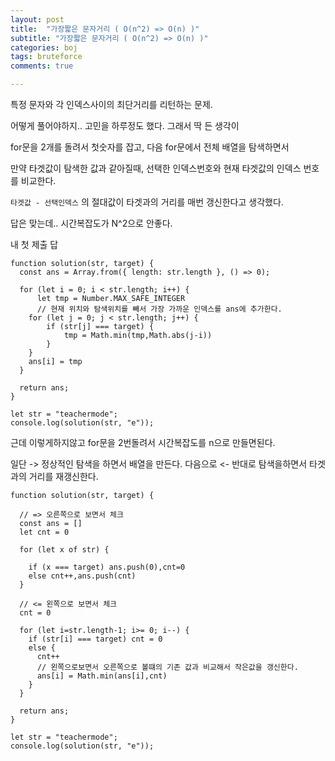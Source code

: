 ```yaml
---
layout: post
title:  "가장짧은 문자거리 ( O(n^2) => O(n) )"
subtitle: "가장짧은 문자거리 ( O(n^2) => O(n) )"
categories: boj
tags: bruteforce
comments: true

---
```


특정 문자와 각 인덱스사이의 최단거리를 리턴하는 문제.

어떻게 풀어야하지.. 고민을 하루정도 했다. 그래서 딱 든 생각이

for문을 2개를 돌려서 첫숫자를 잡고, 다음 for문에서 전체 배열을 탐색하면서

만약 타겟값이 탐색한 값과 같아질때, 선택한 인덱스번호와 현재 타겟값의 인덱스 번호를 비교한다.

`타겟값 - 선택인덱스` 의 절대값이 타겟과의 거리를 매번 갱신한다고 생각했다.

답은 맞는데.. 시간복잡도가 N^2으로 안좋다.

내 첫 제출 답

```
function solution(str, target) {
  const ans = Array.from({ length: str.length }, () => 0);

  for (let i = 0; i < str.length; i++) {
      let tmp = Number.MAX_SAFE_INTEGER
      // 현재 위치와 탐색위치를 빼서 가장 가까운 인덱스를 ans에 추가한다.
    for (let j = 0; j < str.length; j++) {
        if (str[j] === target) {
            tmp = Math.min(tmp,Math.abs(j-i))
        }
    }
    ans[i] = tmp
  }

  return ans;
}

let str = "teachermode";
console.log(solution(str, "e"));
```

근데 이렇게하지않고 for문을 2번돌려서 시간복잡도를 n으로 만들면된다.

일단 -> 정상적인 탐색을 하면서 배열을 만든다. 다음으로
<- 반대로 탐색을하면서 타겟과의 거리를 재갱신한다.

```
function solution(str, target) {

  // => 오른쪽으로 보면서 체크
  const ans = []
  let cnt = 0

  for (let x of str) {
    
    if (x === target) ans.push(0),cnt=0
    else cnt++,ans.push(cnt)
  }

  // <= 왼쪽으로 보면서 체크
  cnt = 0

  for (let i=str.length-1; i>= 0; i--) {
    if (str[i] === target) cnt = 0
    else {
      cnt++
      // 왼쪽으로보면서 오른쪽으로 볼떄의 기존 값과 비교해서 작은값을 갱신한다.
      ans[i] = Math.min(ans[i],cnt)
    }
  }

  return ans;
}

let str = "teachermode";
console.log(solution(str, "e"));
```